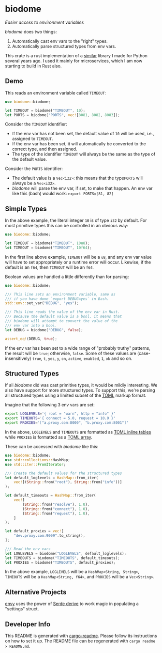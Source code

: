 # biodome

*Easier access to environment variables*

*biodome* does two things:
1. Automatically cast env vars to the "right" types.
2. Automatically parse structured types from env vars.

This crate is a rust implementation of a
[similar](https://github.com/cjrh/biodome) library I
made for Python several years ago. I used it mainly
for microservices, which I am now starting to build
in Rust also.

## Demo

This reads an environment variable called `TIMEOUT`:

```rust
use biodome::biodome;

let TIMEOUT = biodome("TIMEOUT", 10);
let PORTS = biodome("PORTS", vec![8081, 8082, 8083]);
```

Consider the `TIMEOUT` identifier:

- If the env var has not been set, the default value of `10`
  will be used, i.e., assigned to `TIMEOUT`.
- If the env var has been set, it will automatically be
  converted to the correct type, and then assigned.
- The type of the identifier `TIMEOUT` will always be the
  same as the type of the default value.

Consider the `PORTS` identifier:

- The default value is a `Vec<i32>`: this means that the
  type`PORTS` will always be a `Vec<i32>`.
- *biodome* will parse the env var, if set, to make that
  happen. An env var like this (bash) would
  work: `export PORTS=[81, 82]`

## Simple Types

In the above example, the literal integer `10` is of type
`i32` by default. For most primitive types this can be
controlled in an obvious way:

```rust
use biodome::biodome;

let TIMEOUT = biodome("TIMEOUT", 10u8);
let TIMEOUT = biodome("TIMEOUT", 10f64);
```

In the first line above example, `TIMEOUT` will be a `u8`, and any
env var value will have to set appropriately or a runtime
error will occur. Likewise, if the default is an `f64`, then `TIMEOUT`
will be an `f64`.

Boolean values are handled a little differently than for parsing:

```rust
use biodome::biodome;

/// This line sets an environment variable, same as
/// if you have done `export DEBUG=yes` in Bash.
std::env::set_var("DEBUG", "yes");

/// This line reads the value of the env var in Rust.
/// Because the default value is a bool, it means that
/// biodome will attempt to convert the value of the
/// env var into a bool.
let DEBUG = biodome("DEBUG", false);

assert_eq!(DEBUG, true);
```

If the env var has been set to a wide range of "probably truthy"
patterns, the result will be `true`; otherwise, `false`. Some
of these values are (case-insensitively) `true`, `t`, `yes`, `y`,
`on`, `active`, `enabled`, `1`, `ok` and so on.

## Structured Types

If all *biodome* did was cast primitive types, it would be
mildly interesting. We also have support for more structured
types. To support this, we're parsing all structured types
using a limited subset of the [TOML](https://toml.io/en/v1.0.0)
markup format.

Imagine that the following 3 env vars are set:

```bash
export LOGLEVELS='{ root = "warn", http = "info" }'
export TIMEOUTS='{ connect = 5.0, request = 10.0 }'
export PROXIES='["a.proxy.com:8000", "b.proxy.com:8001"]'
```

In the above, `LOGLEVELS` and `TIMEOUTS` are formatted
as [TOML inline tables](https://toml.io/en/v1.0.0#inline-table)
while `PROXIES` is formatted as
a [TOML array](https://toml.io/en/v1.0.0#array).

These can be accessed with *biodome* like this:

```rust
use biodome::biodome;
use std::collections::HashMap;
use std::iter::FromIterator;

/// Create the default values for the structured types
let default_loglevels = HashMap::from_iter(
    vec![(String::from("root"), String::from("info"))]
);

let default_timeouts = HashMap::from_iter(
    vec![
        (String::from("resolve"), 1.0),
        (String::from("connect"), 1.0),
        (String::from("request"), 1.0),
    ]
);

let default_proxies = vec![
    "dev.proxy.com:9009".to_string(),
];

/// Read the env vars
let LOGLEVELS = biodome("LOGLEVELS", default_loglevels);
let TIMEOUTS = biodome("TIMEOUTS", default_timeouts);
let PROXIES = biodome("TIMEOUTS", default_proxies);

```
In the above example, `LOGLEVELS` will be a `HashMap<String, String>`,
`TIMEOUTS` will be a `HashMap<String, f64>`, and `PROXIES` will be
a `Vec<String>`.

## Alternative Projects

[envy](https://github.com/softprops/envy) uses the power of
[Serde derive](https://serde.rs/derive.html) to work magic in populating
a "settings" struct.

## Developer Info

This README is generated with
[cargo-readme](https://github.com/livioribeiro/cargo-readme).
Please follow its instructions on how to set it up. The README
file can be regenerated with `cargo readme > README.md`.
